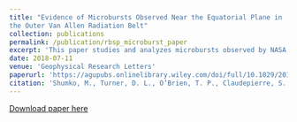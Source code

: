 ```yaml
---
title: "Evidence of Microbursts Observed Near the Equatorial Plane in
the Outer Van Allen Radiation Belt"
collection: publications
permalink: /publication/rbsp_microburst_paper
excerpt: 'This paper studies and analyzes microbursts observed by NASA's Van Allen Probes in the heart of the radiation belts.'
date: 2018-07-11
venue: 'Geophysical Research Letters'
paperurl: 'https://agupubs.onlinelibrary.wiley.com/doi/full/10.1029/2018GL078451'
citation: 'Shumko, M., Turner, D. L., O’Brien, T. P., Claudepierre, S. G., Sample, J., Hartley, D. P., et al. (2018). Evidence of microbursts observed near the equatorial plane in the outer van Allen radiation belt. Geophysical Research Letters, 45. https://doi.org/10.1029/2018GL078451'
---
```

  
[Download paper here](http://mshumko.github.io/files/2018_shumko_rbsp_microburst_paper.pdf)
